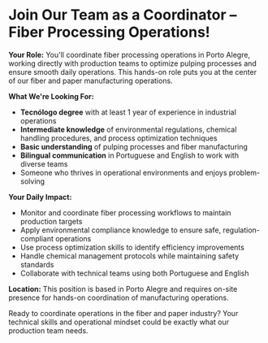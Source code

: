 # Join Our Team as a Coordinator – Fiber Processing Operations!

**Your Role:**
You'll coordinate fiber processing operations in Porto Alegre, working directly with production teams to optimize pulping processes and ensure smooth daily operations. This hands-on role puts you at the center of our fiber and paper manufacturing operations.

**What We're Looking For:**
- **Tecnólogo degree** with at least 1 year of experience in industrial operations
- **Intermediate knowledge** of environmental regulations, chemical handling procedures, and process optimization techniques
- **Basic understanding** of pulping processes and fiber manufacturing
- **Bilingual communication** in Portuguese and English to work with diverse teams
- Someone who thrives in operational environments and enjoys problem-solving

**Your Daily Impact:**
- Monitor and coordinate fiber processing workflows to maintain production targets
- Apply environmental compliance knowledge to ensure safe, regulation-compliant operations
- Use process optimization skills to identify efficiency improvements
- Handle chemical management protocols while maintaining safety standards
- Collaborate with technical teams using both Portuguese and English

**Location:** This position is based in Porto Alegre and requires on-site presence for hands-on coordination of manufacturing operations.

Ready to coordinate operations in the fiber and paper industry? Your technical skills and operational mindset could be exactly what our production team needs.